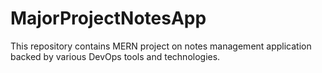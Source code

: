 # MajorProjectNotesApp
This repository contains MERN project on notes management application backed by various DevOps tools and technologies.
